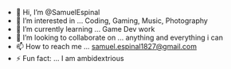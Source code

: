 - 👋 Hi, I’m @SamuelEspinal
- 👀 I’m interested in ... Coding, Gaming, Music, Photography
- 🌱 I’m currently learning ... Game Dev work
- 💞️ I’m looking to collaborate on ... anything and everything i can
- 📫 How to reach me ... samuel.espinal1827@gmail.com
- ⚡ Fun fact: ... I am ambidextrious 

<!---
SamuelEspinal/SamuelEspinal is a ✨ special ✨ repository because its `README.md` (this file) appears on your GitHub profile.
You can click the Preview link to take a look at your changes.
--->
